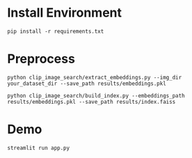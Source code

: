 # Install Environment
`pip install -r requirements.txt`

# Preprocess
`python clip_image_search/extract_embeddings.py --img_dir your_dataset_dir --save_path results/embeddings.pkl`

`python clip_image_search/build_index.py --embeddings_path results/embeddings.pkl --save_path results/index.faiss`

# Demo
`streamlit run app.py`